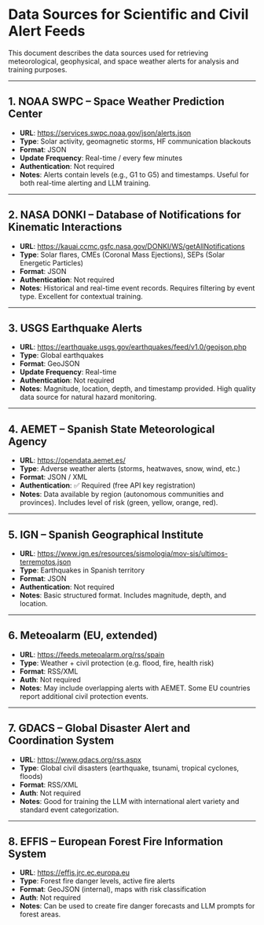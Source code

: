 # Data Sources for Scientific and Civil Alert Feeds

This document describes the data sources used for retrieving meteorological, geophysical, and space weather alerts for analysis and training purposes.

---

## 1. NOAA SWPC – Space Weather Prediction Center

- **URL**: https://services.swpc.noaa.gov/json/alerts.json
- **Type**: Solar activity, geomagnetic storms, HF communication blackouts
- **Format**: JSON
- **Update Frequency**: Real-time / every few minutes
- **Authentication**: Not required
- **Notes**: Alerts contain levels (e.g., G1 to G5) and timestamps. Useful for both real-time alerting and LLM training.

---

## 2. NASA DONKI – Database of Notifications for Kinematic Interactions

- **URL**: https://kauai.ccmc.gsfc.nasa.gov/DONKI/WS/getAllNotifications
- **Type**: Solar flares, CMEs (Coronal Mass Ejections), SEPs (Solar Energetic Particles)
- **Format**: JSON
- **Authentication**: Not required
- **Notes**: Historical and real-time event records. Requires filtering by event type. Excellent for contextual training.

---

## 3. USGS Earthquake Alerts

- **URL**: https://earthquake.usgs.gov/earthquakes/feed/v1.0/geojson.php
- **Type**: Global earthquakes
- **Format**: GeoJSON
- **Update Frequency**: Real-time
- **Authentication**: Not required
- **Notes**: Magnitude, location, depth, and timestamp provided. High quality data source for natural hazard monitoring.

---

## 4. AEMET – Spanish State Meteorological Agency

- **URL**: https://opendata.aemet.es/
- **Type**: Adverse weather alerts (storms, heatwaves, snow, wind, etc.)
- **Format**: JSON / XML
- **Authentication**: ✅ Required (free API key registration)
- **Notes**: Data available by region (autonomous communities and provinces). Includes level of risk (green, yellow, orange, red).

---

## 5. IGN – Spanish Geographical Institute

- **URL**: https://www.ign.es/resources/sismologia/mov-sis/ultimos-terremotos.json
- **Type**: Earthquakes in Spanish territory
- **Format**: JSON
- **Authentication**: Not required
- **Notes**: Basic structured format. Includes magnitude, depth, and location.

---

## 6. Meteoalarm (EU, extended)

- **URL**: https://feeds.meteoalarm.org/rss/spain
- **Type**: Weather + civil protection (e.g. flood, fire, health risk)
- **Format**: RSS/XML
- **Auth**: Not required
- **Notes**: May include overlapping alerts with AEMET. Some EU countries report additional civil protection events.

---

## 7. GDACS – Global Disaster Alert and Coordination System

- **URL**: https://www.gdacs.org/rss.aspx
- **Type**: Global civil disasters (earthquake, tsunami, tropical cyclones, floods)
- **Format**: RSS/XML
- **Auth**: Not required
- **Notes**: Good for training the LLM with international alert variety and standard event categorization.

---

## 8. EFFIS – European Forest Fire Information System

- **URL**: https://effis.jrc.ec.europa.eu
- **Type**: Forest fire danger levels, active fire alerts
- **Format**: GeoJSON (internal), maps with risk classification
- **Auth**: Not required
- **Notes**: Can be used to create fire danger forecasts and LLM prompts for forest areas.